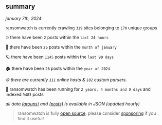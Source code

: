 
## summary
_january 7th, 2024_

ransomwatch is currently crawling `319` sites belonging to `170` unique groups

⏲ there have been `2` posts within the `last 24 hours`

🦈 there have been `26` posts within the `month of january`

🪐 there have been `1145` posts within the `last 90 days`

🏚 there have been `26` posts within the `year of 2024`

_⚙️ there are currently `111` online hosts & `102` custom parsers._

🦕 ransomwatch has been running for `2 years, 4 months and 0 days` and indexed `9483` posts

_all data  [(groups)](http://ransomwhat.telemetry.ltd/groups) and [(posts)](http://ransomwhat.telemetry.ltd/posts) is available in JSON (updated hourly)_

> ransomwatch is fully [open source](https://github.com/joshhighet/ransomwatch#ransomwatch--). please consider [sponsoring](https://github.com/sponsors/joshhighet) if you find it useful!
